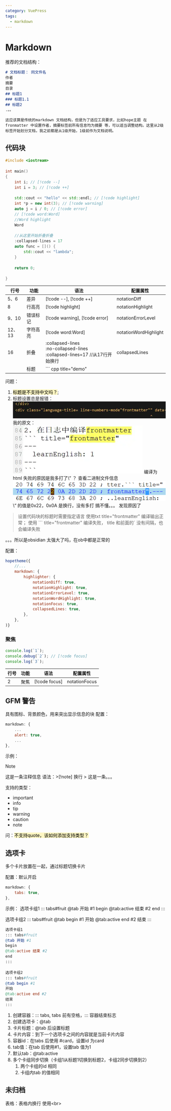 ```yaml
---
category: VuePress
tags:
  - markdown
---
```


# Markdown
推荐的文档结构：
``` markdown
# 文档标题： 同文件名
作者
摘要
目录
## 标题1
### 标题1.1
## 标题2
.。。
```
	这应该算是传统的markdown 文档结构，但是为了适应工具要求，比如hope主题 在fronmatter 中设置作者，摘要标签前所有信息均为摘要 等，可以适当调整结构。这里从2级标签开始划分文档，我之前都是从1级开始，1级前作为文档说明。

## 代码块
``` cpp title="demo"
#include <iostream>

int main()
{
	int i; // [!code --]
	int i = 3; // [!code ++]
	
	std::cout << "hello" << std::endl; // [!code highlight]
	int *p = new int(3); // [!code warning]
	auto j = i / 0; // [!code error]
	// [!code word:Word]
	//Word highlight
	Word
	
	//从这里开始折叠折叠
	:collapsed-lines = 17
	auto func = []() {
		std::cout << "lambda";
	}
	
	return 0;
	
}
```

| 行号    | 功能   | 语法                                                                        | 配置属性                  |
| ----- | ---- | ------------------------------------------------------------------------- | --------------------- |
| 5、6   | 差异   | \[!code --], \[!code ++]                                                  | notationDiff          |
| 8     | 行高亮  | \[!code highlight]                                                        | notationHighlight     |
| 9、10  | 错误标记 | \[!code warning], \[!code error]                                          | notationErrorLevel    |
| 12、13 | 字符高亮 | \[!code word:Word]                                                        | notationWordHighlight |
| 16    | 折叠   | :collapsed-lines<br>:no-collapsed-lines<br>:collapsed-lines=17 //从17行开始换行 | collapsedLines        |
|       | 标题   | \`\`\`  cpp title="demo"                                                  |                       |

问题：
1. <mark style="background: #FFF3A3A6;">标题是不支持中文吗？</mark>; 
2. 标题设置总是报错：
![](./attachments/Markdown.webp)
我的原文：
![](./attachments/Markdown-1.webp)
	编译为html 失败的原因是我多打了\” ？
	查看二进制文件信息
![](./attachments/Markdown-2.webp)
	\“ 的值是0x22，0x0A 是换行，没有多打
	搞不懂。。。
发现原因了
> 
>设置代码块的标题时需要指定语言
>使用txt title="frontmatter" 编译输出正常；
>使用 \`\`\` title="frontmatter" 编译失败，
>title 和前面的\` 没有间隔，也会编译失败

。。。所以是obsidian 太强大了吗，在ob中都是正常的

配置：
``` js title="theme.ts"
hopetheme({
	//...
	markdown: {
		highlighter: {
			notationDiff: true,
			notationHighlight: true,
			notationErrorLevel: true,
			notationWordHighlight: true,
			notationFocus: true,
			collapsedLines: true,
		},
	},
)}
```
### 聚焦
``` js
console.log(`1`);
console.debug(`2`); // [!code focus]
console.log(`3`);
```

| 行号  | 功能  | 语法             | 配置属性          |
| --- | --- | -------------- | ------------- |
| 2   | 聚焦  | \[!code focus] | notationFocus |

## GFM 警告
具有图标、背景颜色，用来突出显示信息的块
配置：
``` js title="theme.ts"
markdown: {
	...
	alert: true,
	...
},
```

示例：
> [!note]
> 这是一条注释信息
> 语法：\>\[!note]  换行 > 这是一条。。。

支持的类型：
- important
- info
- tip
- warning
- caution
- note

问：<mark style="background: #FFF3A3A6;">不支持quote，该如何添加支持类型？</mark>


## 选项卡
多个卡片放置在一起，通过标题切换卡片

配置：默认开启
``` js title="themt.ts"
markdown: {
	tabs: true,
},
```

示例：
选项卡组1
::: tabs#fruit
@tab 开始 #1
begin
@tab:active 结束 #2
end
:::

选项卡组2
::: tabs#fruit
@tab begin #1
开始
@tab:active end #2
结束
:::


``` mk title="选项卡语法"
选项卡组1
::: tabs#fruit
@tab 开始 #1
begin
@tab:active 结束 #2
end
:::

选项卡组2
::: tabs#fruit
@tab begin #1
开始
@tab:active end #2
结束
:::
```
1. 创建容器：\:\:\: tabs, tabs 前有空格，\:\:\:  容器结束标志
2. 创建选项卡：\@tab
3. 卡片标题：\@tab 后设置标题
4. 卡片内容：到下一个选项卡之间的内容就是当前卡片内容
5. 容器id：在tabs 后使用 \#card，设置id 为card
6. tab值：在tab 后使用#1，设置tab 值为1
7. 默认tab：\@tab:active
8. 多个卡组同步切换（卡组1从标题1切换到标题2，卡组2同步切换到2）
	1. 两个卡组的id 相同
	2. 卡组内tab 的值相同


## 未归档
表格：表格内换行 使用\<br>
